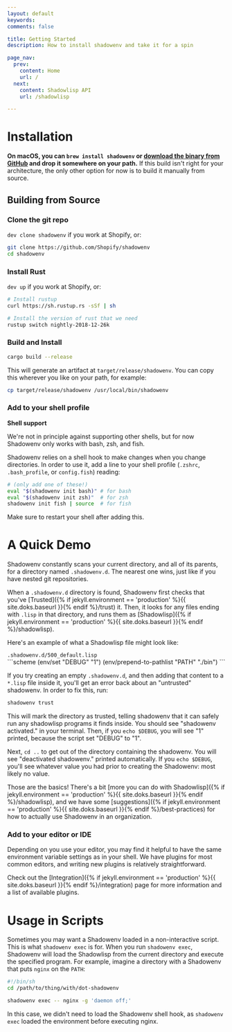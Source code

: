 ```yaml
---
layout: default
keywords:
comments: false

title: Getting Started
description: How to install shadowenv and take it for a spin

page_nav:
  prev:
    content: Home
    url: /
  next:
    content: Shadowlisp API
    url: /shadowlisp

---
```


# Installation

**On macOS, you can `brew install shadowenv` or [download the binary from
GitHub](https://github.com/Shopify/shadowenv/releases) and drop it somewhere on your path.** If this
build isn't right for your architecture, the only other option for now is to build it manually from
source.

## Building from Source

### Clone the git repo

`dev clone shadowenv` if you work at Shopify, or:

```bash
git clone https://github.com/Shopify/shadowenv
cd shadowenv
```

### Install Rust

`dev up` if you work at Shopify, or:

```bash
# Install rustup
curl https://sh.rustup.rs -sSf | sh

# Install the version of rust that we need
rustup switch nightly-2018-12-26k
```

### Build and Install

```bash
cargo build --release
```

This will generate an artifact at `target/release/shadowenv`. You can copy this wherever you like on
your path, for example:

```bash
cp target/release/shadowenv /usr/local/bin/shadowenv
```

### Add to your shell profile

<div class="callout callout--info">
  <p><strong>Shell support</strong></p>
  <p>We're not in principle against supporting other shells, but for now Shadowenv only works with bash, zsh, and fish.</p>
</div>

Shadowenv relies on a shell hook to make changes when you change directories. In order to use it,
add a line to your shell profile (`.zshrc`, `.bash_profile`, or `config.fish`) reading:

```bash
# (only add one of these!)
eval "$(shadowenv init bash)" # for bash
eval "$(shadowenv init zsh)"  # for zsh
shadowenv init fish | source  # for fish
```

Make sure to restart your shell after adding this.

# A Quick Demo

Shadowenv constantly scans your current directory, and all of its parents, for a directory named
`.shadowenv.d`. The nearest one wins, just like if you have nested git repositories.

When a `.shadowenv.d` directory is found, Shadowenv first checks that you've [Trusted]({% if jekyll.environment == 'production' %}{{ site.doks.baseurl }}{% endif %}/trust) it.
Then, it looks for any files ending with `.lisp` in that directory, and runs them as
[Shadowlisp]({% if jekyll.environment == 'production' %}{{ site.doks.baseurl }}{% endif %}/shadowlisp).

Here's an example of what a Shadowlisp file might look like:

<div class="example"> <code>.shadowenv.d/500_default.lisp</code></div>
```scheme
(env/set "DEBUG" "1")
(env/prepend-to-pathlist "PATH" "./bin")
```

If you try creating an empty `.shadowenv.d`, and then adding that content to a `*.lisp` file inside
it, you'll get an error back about an "untrusted" shadowenv. In order to fix this, run:

```bash
shadowenv trust
```

This will mark the directory as trusted, telling shadowenv that it can safely run any shadowlisp
programs it finds inside. You should see "shadowenv activated." in your terminal. Then, if you `echo
$DEBUG`, you will see "1" printed, because the script set "DEBUG" to "1".

Next, `cd ..` to get out of the directory containing the shadowenv. You will see "deactivated
shadowenv." printed automatically. If you `echo $DEBUG`, you'll see whatever value you had prior to
creating the Shadowenv: most likely no value.

Those are the basics! There's a bit [more you can do with Shadowlisp]({% if jekyll.environment == 'production' %}{{ site.doks.baseurl }}{% endif %}/shadowlisp), and we have some
[suggestions]({% if jekyll.environment == 'production' %}{{ site.doks.baseurl }}{% endif %}/best-practices) for how to actually use Shadowenv in an organization.

### Add to your editor or IDE

Depending on you use your editor, you may find it helpful to have the same environment variable
settings as in your shell. We have plugins for most common editors, and writing new plugins is
relatively straightforward.

Check out the [Integration]({% if jekyll.environment == 'production' %}{{ site.doks.baseurl }}{% endif %}/integration) page for more information and a list of available plugins.

# Usage in Scripts

Sometimes you may want a Shadowenv loaded in a non-interactive script. This is what `shadowenv exec`
is for. When you run `shadowenv exec`, Shadowenv will load the Shadowlisp from the current directory
and execute the specified program. For example, imagine a directory with a Shadowenv that puts
`nginx` on the `PATH`:

```bash
#!/bin/sh
cd /path/to/thing/with/dot-shadowenv

shadowenv exec -- nginx -g 'daemon off;'
```

In this case, we didn't need to load the Shadowenv shell hook, as `shadowenv exec` loaded the
environment before executing nginx.
